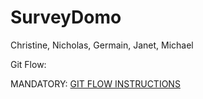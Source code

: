 SurveyDomo
==========

Christine, Nicholas, Germain, Janet, Michael

Git Flow:

MANDATORY: <a href="http://imgur.com/S5Or3e2"> GIT FLOW INSTRUCTIONS </a>

